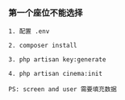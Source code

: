 ### 第一个座位不能选择
```
1. 配置 .env
```
```
2. composer install 
```
```
3. php artisan key:generate
```
```
4. php artisan cinema:init
```
```
PS: screen and user 需要填充数据
```
